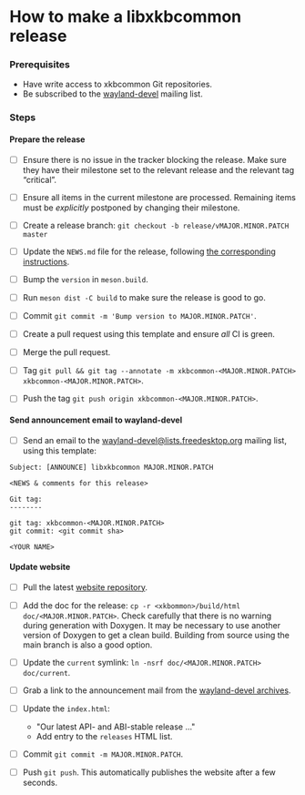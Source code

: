 # How to make a libxkbcommon release

### Prerequisites

- Have write access to xkbcommon Git repositories.
- Be subscribed to the [wayland-devel](https://lists.freedesktop.org/mailman/listinfo/wayland-devel) mailing list.

### Steps

#### Prepare the release

- [ ] Ensure there is no issue in the tracker blocking the release. Make sure
  they have their milestone set to the relevant release and the relevant tag
  “critical”.

- [ ] Ensure all items in the current milestone are processed. Remaining items
  must be *explicitly* postponed by changing their milestone.

- [ ] Create a release branch: `git checkout -b release/vMAJOR.MINOR.PATCH master`

- [ ] Update the `NEWS.md` file for the release, following [the corresponding instructions](changes/README.md).

- [ ] Bump the `version` in `meson.build`.

- [ ] Run `meson dist -C build` to make sure the release is good to go.

- [ ] Commit `git commit -m 'Bump version to MAJOR.MINOR.PATCH'`.

- [ ] Create a pull request using this template and ensure *all* CI is green.

- [ ] Merge the pull request.

- [ ] Tag `git pull && git tag --annotate -m xkbcommon-<MAJOR.MINOR.PATCH> xkbcommon-<MAJOR.MINOR.PATCH>`.

- [ ] Push the tag `git push origin xkbcommon-<MAJOR.MINOR.PATCH>`.

#### Send announcement email to wayland-devel

- [ ] Send an email to the wayland-devel@lists.freedesktop.org mailing list, using this template:

```
Subject: [ANNOUNCE] libxkbcommon MAJOR.MINOR.PATCH

<NEWS & comments for this release>

Git tag:
--------

git tag: xkbcommon-<MAJOR.MINOR.PATCH>
git commit: <git commit sha>

<YOUR NAME>
```

#### Update website

- [ ] Pull the latest [website repository](https://github.com/xkbcommon/website).

- [ ] Add the doc for the release: `cp -r <xkbommon>/build/html doc/<MAJOR.MINOR.PATCH>`.
  Check carefully that there is no warning during generation with Doxygen.
  It may be necessary to use another version of Doxygen to get a clean build.
  Building from source using the main branch is also a good option.

- [ ] Update the `current` symlink: `ln -nsrf doc/<MAJOR.MINOR.PATCH> doc/current`.

- [ ] Grab a link to the announcement mail from the [wayland-devel archives](https://lists.freedesktop.org/archives/wayland-devel/).

- [ ] Update the `index.html`:
    - "Our latest API- and ABI-stable release ..."
    - Add entry to the `releases` HTML list.

- [ ] Commit `git commit -m MAJOR.MINOR.PATCH`.

- [ ] Push `git push`. This automatically publishes the website after a few seconds.
